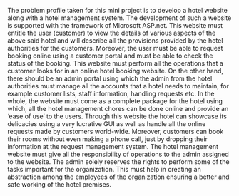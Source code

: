 The problem profile taken for this mini project is to develop a hotel website along with a hotel management system. The development of such a website is supported with the framework of Microsoft ASP.net.
This website must entitle the user (customer) to view the details of various aspects of the above said hotel and will describe all the provisions provided by the hotel authorities for the customers.
Moreover, the user must be able to request booking online using a customer portal and must be able to check the status of the booking. This website must perform all the operations that a customer looks for in an online hotel booking website.
On the other hand, there should be an admin portal using which the admin from the hotel authorities must manage all the accounts that a hotel needs to maintain, for example customer lists, staff information, handling requests etc.
In the whole, the website must come as a complete package for the hotel using which, all the hotel management chores can be done online and provide an ‘ease of use’ to the users. Through this website the hotel can showcase its delicacies using a very lucrative GUI as well as handle all the online requests made by customers world-wide. Moreover, customers can book their rooms without even making a phone call, just by dropping their information at the request management system.
The hotel management website must give all the responsibility of operations to the admin assigned to the website. The admin solely reserves the rights to perform some of the tasks important for the organization. This must help in creating an abstraction among the employees of the organization ensuring a better and safe working of the hotel premises.
